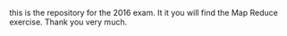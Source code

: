 this is the repository for the 2016 exam.
It it you will find the Map Reduce exercise.
Thank you very much.
